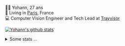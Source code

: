 <p>
  👨🏻 <bold>Yohann</bold>, 27 ans<br/>
  💼 Living in <a href="https://www.google.com/maps?q=paris">Paris</a>, France<br/>
  💻 Computer Vision Engineer and Tech Lead at <a href="https://trayvisor.com/">Trayvisor</a><br/>
</p>

<a href="https://github.com/anuraghazra/github-readme-stats"><img align="center" src="https://github-readme-stats-go94hl40s-yohann84l.vercel.app//api?username=yohann84L&show_icons=true&include_all_commits=true" alt="Yohann's github stats" /> </a>


<details>
  <summary>Some stats ...</summary><br/>
  

<!--START_SECTION:waka-->
![Code Time](http://img.shields.io/badge/Code%20Time-447%20hrs%209%20mins-blue)

![Profile Views](http://img.shields.io/badge/Profile%20Views-0-blue)

**🐱 My GitHub Data** 

> 📦 440.5 kB Used in GitHub's Storage 
 > 
> 🏆 244 Contributions in the Year 2023
 > 
> 🚫 Not Opted to Hire
 > 
> 📜 24 Public Repositories 
 > 
> 🔑 21 Private Repositories 
 > 
**I'm an Early 🐤** 

```text
🌞 Morning                894 commits         ████████░░░░░░░░░░░░░░░░░   32.78 % 
🌆 Daytime                1576 commits        ██████████████░░░░░░░░░░░   57.79 % 
🌃 Evening                251 commits         ██░░░░░░░░░░░░░░░░░░░░░░░   09.20 % 
🌙 Night                  6 commits           ░░░░░░░░░░░░░░░░░░░░░░░░░   00.22 % 
```
📅 **I'm Most Productive on Thursday** 

```text
Monday                   491 commits         █████░░░░░░░░░░░░░░░░░░░░   18.01 % 
Tuesday                  502 commits         █████░░░░░░░░░░░░░░░░░░░░   18.41 % 
Wednesday                603 commits         ██████░░░░░░░░░░░░░░░░░░░   22.11 % 
Thursday                 667 commits         ██████░░░░░░░░░░░░░░░░░░░   24.46 % 
Friday                   445 commits         ████░░░░░░░░░░░░░░░░░░░░░   16.32 % 
Saturday                 5 commits           ░░░░░░░░░░░░░░░░░░░░░░░░░   00.18 % 
Sunday                   14 commits          ░░░░░░░░░░░░░░░░░░░░░░░░░   00.51 % 
```


📊 **This Week I Spent My Time On** 

```text
🕑︎ Time Zone: Europe/Paris

💬 Programming Languages: 
Python                   5 hrs 7 mins        █████████░░░░░░░░░░░░░░░░   35.17 % 
YAML                     5 hrs 4 mins        █████████░░░░░░░░░░░░░░░░   34.88 % 
Jupyter                  2 hrs 20 mins       ████░░░░░░░░░░░░░░░░░░░░░   16.07 % 
Bash                     40 mins             █░░░░░░░░░░░░░░░░░░░░░░░░   04.67 % 
SQL                      33 mins             █░░░░░░░░░░░░░░░░░░░░░░░░   03.86 % 

🔥 Editors: 
PyCharm                  14 hrs 29 mins      █████████████████████████   99.50 % 
VS Code                  4 mins              ░░░░░░░░░░░░░░░░░░░░░░░░░   00.50 % 

💻 Operating System: 
Mac                      14 hrs 33 mins      █████████████████████████   100.00 % 
```

**I Mostly Code in Python** 

```text
Python                   18 repos            ██████████████░░░░░░░░░░░   54.55 % 
Java                     6 repos             █████░░░░░░░░░░░░░░░░░░░░   18.18 % 
Jupyter Notebook         2 repos             ██░░░░░░░░░░░░░░░░░░░░░░░   06.06 % 
JavaScript               2 repos             ██░░░░░░░░░░░░░░░░░░░░░░░   06.06 % 
Shell                    1 repo              █░░░░░░░░░░░░░░░░░░░░░░░░   03.03 % 
```




 Last Updated on 08/03/2023 01:49:32 UTC
<!--END_SECTION:waka-->
